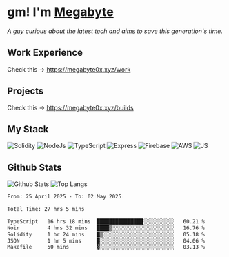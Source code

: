 # gm! I'm [Megabyte](https://megabyte0x.xyz/)

*A guy curious about the latest tech and aims to save this generation's time.*

## Work Experience

Check this -> https://megabyte0x.xyz/work

## Projects

Check this -> https://megabyte0x.xyz/builds

## My Stack

![Solidity](https://img.shields.io/badge/solidity-grey?style=for-the-badge&logo=solidity&logoColor=Green)
![NodeJs](https://img.shields.io/badge/NODE_JS-grey?style=for-the-badge&logo=nodedotjs&logoColor=Green)
![TypeScript](https://img.shields.io/badge/TS-grey?style=for-the-badge&logo=typescript&logoColor=Green)
![Express](https://img.shields.io/badge/EXPRESS-grey?style=for-the-badge&logo=EXPRESS&logoColor=Green)
![Firebase](https://img.shields.io/badge/EXPRESS-grey?style=for-the-badge&logo=EXPRESS&logoColor=Green)
![AWS](https://img.shields.io/badge/AWS-grey?style=for-the-badge&logo=amazonaws&logoColor=Yellow)
![JS](https://img.shields.io/badge/JS-grey?style=for-the-badge&logo=javascript&logoColor=Green)

## Github Stats

![Github Stats](https://github-readme-stats.vercel.app/api?username=megabyte0x&show_icons=true&theme=dark&hide_border=true&bg_color=0D1117) ![Top Langs](https://github-readme-stats.vercel.app/api/top-langs/?username=megabyte0x&layout=compact&theme=dark)

<!--START_SECTION:waka-->

```txt
From: 25 April 2025 - To: 02 May 2025

Total Time: 27 hrs 5 mins

TypeScript   16 hrs 18 mins  ███████████████░░░░░░░░░░   60.21 %
Noir         4 hrs 32 mins   ████▒░░░░░░░░░░░░░░░░░░░░   16.76 %
Solidity     1 hr 24 mins    █▒░░░░░░░░░░░░░░░░░░░░░░░   05.18 %
JSON         1 hr 5 mins     █░░░░░░░░░░░░░░░░░░░░░░░░   04.06 %
Makefile     50 mins         ▓░░░░░░░░░░░░░░░░░░░░░░░░   03.13 %
```

<!--END_SECTION:waka-->



